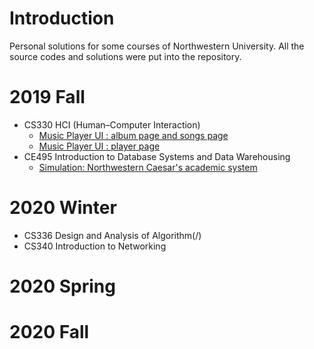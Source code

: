 # Introduction  

Personal solutions for some courses of Northwestern University. All the source codes and solutions were put into the repository.  

# 2019 Fall

 - CS330 HCI (Human–Computer Interaction)  
   - [Music Player UI : album page and songs page](/CS330-HCI/ipod-starter)   
   - [Music Player UI : player page](/CS330-HCI/starter2)  
 - CE495 Introduction to Database Systems and Data Warehousing  
   - [Simulation: Northwestern Caesar's academic system](/CE495-Introduction-to-Database-Systems-and-Data-Warehousing/db_application)  

# 2020 Winter

 - CS336 Design and Analysis of Algorithm(/)
 - CS340 Introduction to Networking

# 2020 Spring

# 2020 Fall
